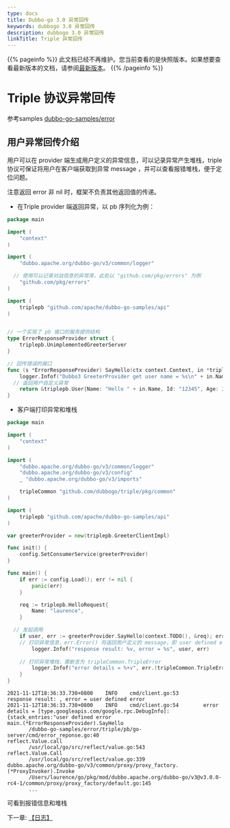 ```yaml
---
type: docs
title: Dubbo-go 3.0 异常回传
keywords: dubbogo 3.0 异常回传
description: dubbogo 3.0 异常回传
linkTitle: Triple 异常回传
---
```


{{% pageinfo %}} 此文档已经不再维护。您当前查看的是快照版本。如果想要查看最新版本的文档，请参阅[最新版本](/zh/docs3-v2/golang-sdk/samples/exception_response/)。
{{% /pageinfo %}}

# Triple 协议异常回传

参考samples [dubbo-go-samples/error](https://github.com/apache/dubbo-go-samples/tree/master/error)

## 用户异常回传介绍

用户可以在 provider 端生成用户定义的异常信息，可以记录异常产生堆栈，triple 协议可保证将用户在客户端获取到异常 message ，并可以查看报错堆栈，便于定位问题。

注意返回 error 非 nil 时，框架不负责其他返回值的传递。

- 在Triple provider 端返回异常，以 pb 序列化为例：

```go
package main

import (
	"context"
)

import (
	"dubbo.apache.org/dubbo-go/v3/common/logger"

  // 使用可以记录对战信息的异常库，此处以 "github.com/pkg/errors" 为例
	"github.com/pkg/errors"
)

import (
	triplepb "github.com/apache/dubbo-go-samples/api"
)


// 一个实现了 pb 接口的服务提供结构
type ErrorResponseProvider struct {
	triplepb.UnimplementedGreeterServer
}

// 回传错误的接口
func (s *ErrorResponseProvider) SayHello(ctx context.Context, in *triplepb.HelloRequest) (*triplepb.User, error) {
	logger.Infof("Dubbo3 GreeterProvider get user name = %s\n" + in.Name)
  // 返回用户自定义异常
	return &triplepb.User{Name: "Hello " + in.Name, Id: "12345", Age: 21}, errors.New("user defined error")
}

```



- 客户端打印异常和堆栈

```go
package main

import (
	"context"
)

import (
	"dubbo.apache.org/dubbo-go/v3/common/logger"
	"dubbo.apache.org/dubbo-go/v3/config"
	_ "dubbo.apache.org/dubbo-go/v3/imports"

	tripleCommon "github.com/dubbogo/triple/pkg/common"
)

import (
	triplepb "github.com/apache/dubbo-go-samples/api"
)

var greeterProvider = new(triplepb.GreeterClientImpl)

func init() {
	config.SetConsumerService(greeterProvider)
}

func main() {
	if err := config.Load(); err != nil {
		panic(err)
	}

	req := triplepb.HelloRequest{
		Name: "laurence",
	}

  // 发起调用
	if user, err := greeterProvider.SayHello(context.TODO(), &req); err != nil {
    // 打印异常信息，err.Error() 将返回用户定义的 message，即 user defined error
		logger.Infof("response result: %v, error = %s", user, err)
    
    // 打印异常堆栈，需断言为 tripleCommon.TripleError
		logger.Infof("error details = %+v", err.(tripleCommon.TripleError).Stacks())
	}
}

```

```text
2021-11-12T18:36:33.730+0800    INFO    cmd/client.go:53        response result: , error = user defined error
2021-11-12T18:36:33.730+0800    INFO    cmd/client.go:54        error details = [type.googleapis.com/google.rpc.DebugInfo]:{stack_entries:"user defined error
main.(*ErrorResponseProvider).SayHello
       /dubbo-go-samples/error/triple/pb/go-server/cmd/error_reponse.go:40
reflect.Value.call
       /usr/local/go/src/reflect/value.go:543
reflect.Value.Call
       /usr/local/go/src/reflect/value.go:339
dubbo.apache.org/dubbo-go/v3/common/proxy/proxy_factory.(*ProxyInvoker).Invoke
       /Users/laurence/go/pkg/mod/dubbo.apache.org/dubbo-go/v3@v3.0.0-rc4-1/common/proxy/proxy_factory/default.go:145
       ... 

```

可看到报错信息和堆栈

下一章: [【日志】](../custom-logger/)